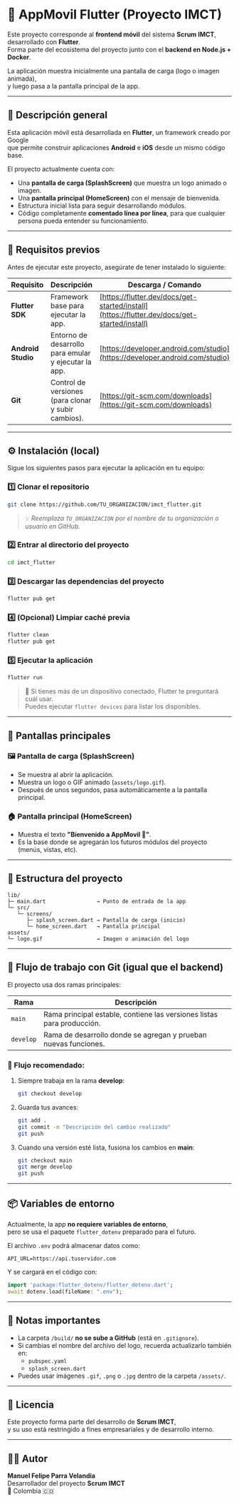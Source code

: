 # 📱 AppMovil Flutter (Proyecto IMCT)

Este proyecto corresponde al **frontend móvil** del sistema **Scrum IMCT**, desarrollado con **Flutter**.  
Forma parte del ecosistema del proyecto junto con el **backend en Node.js + Docker**.

La aplicación muestra inicialmente una pantalla de carga (logo o imagen animada),  
y luego pasa a la pantalla principal de la app.

---

## 🧠 Descripción general

Esta aplicación móvil está desarrollada en **Flutter**, un framework creado por Google  
que permite construir aplicaciones **Android** e **iOS** desde un mismo código base.

El proyecto actualmente cuenta con:
- Una **pantalla de carga (SplashScreen)** que muestra un logo animado o imagen.
- Una **pantalla principal (HomeScreen)** con el mensaje de bienvenida.
- Estructura inicial lista para seguir desarrollando módulos.
- Código completamente **comentado línea por línea**, para que cualquier persona pueda entender su funcionamiento.

---

## 🧩 Requisitos previos

Antes de ejecutar este proyecto, asegúrate de tener instalado lo siguiente:

| Requisito | Descripción | Descarga / Comando |
|------------|-------------|--------------------|
| **Flutter SDK** | Framework base para ejecutar la app. | [https://flutter.dev/docs/get-started/install](https://flutter.dev/docs/get-started/install) |
| **Android Studio** | Entorno de desarrollo para emular y ejecutar la app. | [https://developer.android.com/studio](https://developer.android.com/studio) |
| **Git** | Control de versiones (para clonar y subir cambios). | [https://git-scm.com/downloads](https://git-scm.com/downloads) |

---

## ⚙️ Instalación (local)

Sigue los siguientes pasos para ejecutar la aplicación en tu equipo:

### 1️⃣ Clonar el repositorio

```bash
git clone https://github.com/TU_ORGANIZACION/imct_flutter.git
```

> 💡 *Reemplaza `TU_ORGANIZACION` por el nombre de tu organización o usuario en GitHub.*

### 2️⃣ Entrar al directorio del proyecto

```bash
cd imct_flutter
```

### 3️⃣ Descargar las dependencias del proyecto

```bash
flutter pub get
```

### 4️⃣ (Opcional) Limpiar caché previa

```bash
flutter clean
flutter pub get
```

### 5️⃣ Ejecutar la aplicación

```bash
flutter run
```

> 🧩 Si tienes más de un dispositivo conectado, Flutter te preguntará cuál usar.  
> Puedes ejecutar `flutter devices` para listar los disponibles.

---

## 📱 Pantallas principales

### 🖼️ Pantalla de carga (SplashScreen)
- Se muestra al abrir la aplicación.
- Muestra un logo o GIF animado (`assets/logo.gif`).
- Después de unos segundos, pasa automáticamente a la pantalla principal.

### 🏠 Pantalla principal (HomeScreen)
- Muestra el texto **"Bienvenido a AppMovil 🎉"**.
- Es la base donde se agregarán los futuros módulos del proyecto (menús, vistas, etc).

---

## 🧰 Estructura del proyecto

```
lib/
├─ main.dart                → Punto de entrada de la app
└─ src/
   └─ screens/
      ├─ splash_screen.dart → Pantalla de carga (inicio)
      └─ home_screen.dart   → Pantalla principal
assets/
└─ logo.gif                 → Imagen o animación del logo
```

---

## 🧱 Flujo de trabajo con Git (igual que el backend)

El proyecto usa dos ramas principales:

| Rama | Descripción |
|------|--------------|
| `main` | Rama principal estable, contiene las versiones listas para producción. |
| `develop` | Rama de desarrollo donde se agregan y prueban nuevas funciones. |

### 🔄 Flujo recomendado:

1. Siempre trabaja en la rama **develop**:
   ```bash
   git checkout develop
   ```
2. Guarda tus avances:
   ```bash
   git add .
   git commit -m "Descripción del cambio realizado"
   git push
   ```
3. Cuando una versión esté lista, fusiona los cambios en **main**:
   ```bash
   git checkout main
   git merge develop
   git push
   ```

---

## 📦 Variables de entorno

Actualmente, la app **no requiere variables de entorno**,  
pero se usa el paquete `flutter_dotenv` preparado para el futuro.

El archivo `.env` podrá almacenar datos como:
```
API_URL=https://api.tuservidor.com
```

Y se cargará en el código con:
```dart
import 'package:flutter_dotenv/flutter_dotenv.dart';
await dotenv.load(fileName: ".env");
```

---

## 🧠 Notas importantes

- La carpeta `/build/` **no se sube a GitHub** (está en `.gitignore`).
- Si cambias el nombre del archivo del logo, recuerda actualizarlo también en:
  - `pubspec.yaml`
  - `splash_screen.dart`
- Puedes usar imágenes `.gif`, `.png` o `.jpg` dentro de la carpeta `/assets/`.

---

## 🧾 Licencia

Este proyecto forma parte del desarrollo de **Scrum IMCT**,  
y su uso está restringido a fines empresariales y de desarrollo interno.

---

## 👨‍💻 Autor

**Manuel Felipe Parra Velandia**  
Desarrollador del proyecto **Scrum IMCT**  
📍 Colombia 🇨🇴  
